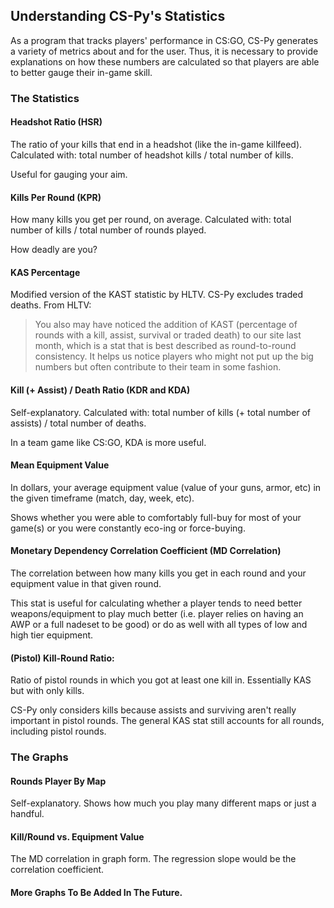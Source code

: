 ## Understanding CS-Py's Statistics

As a program that tracks players' performance in CS:GO, CS-Py generates a variety of metrics about and for the user.
Thus, it is necessary to provide explanations on how these numbers are calculated so that players are able to better gauge their in-game skill.

### The Statistics

#### Headshot Ratio (HSR)
The ratio of your kills that end in a headshot (like the in-game killfeed). Calculated with: total number of headshot kills / total number of kills.

Useful for gauging your aim.

#### Kills Per Round (KPR)
How many kills you get per round, on average. Calculated with: total number of kills / total number of rounds played.

How deadly are you?

#### KAS Percentage 
Modified version of the KAST statistic by HLTV. CS-Py excludes traded deaths. From HLTV:
> You also may have noticed the addition of KAST (percentage of rounds with a kill, assist, survival or traded death) to our site last month, which is a stat that is best described as round-to-round consistency. It helps us notice players who might not put up the big numbers but often contribute to their team in some fashion.

#### Kill (+ Assist) / Death Ratio (KDR and KDA)
Self-explanatory. Calculated with: total number of kills (+ total number of assists) / total number of deaths. 

In a team game like CS:GO, KDA is more useful.

#### Mean Equipment Value
In dollars, your average equipment value (value of your guns, armor, etc) in the given timeframe (match, day, week, etc).

Shows whether you were able to comfortably full-buy for most of your game(s) or you were constantly eco-ing or force-buying.

#### Monetary Dependency Correlation Coefficient (MD Correlation)
The correlation between how many kills you get in each round and your equipment value in that given round. 

This stat is useful for calculating whether a player tends to need better weapons/equipment to play much better (i.e. player relies on having an AWP or a full nadeset to be good) or do as well with all types of low and high tier equipment.

#### (Pistol) Kill-Round Ratio:
Ratio of pistol rounds in which you got at least one kill in. Essentially KAS but with only kills. 

CS-Py only considers kills because assists and surviving aren't really important in pistol rounds. The general KAS stat still accounts for all rounds, including pistol rounds.

### The Graphs

#### Rounds Player By Map
Self-explanatory. Shows how much you play many different maps or just a handful.

#### Kill/Round vs. Equipment Value
The MD correlation in graph form. The regression slope would be the correlation coefficient.

#### More Graphs To Be Added In The Future.
